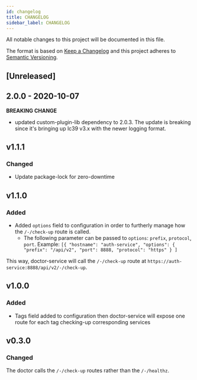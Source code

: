 ```yaml
---
id: changelog
title: CHANGELOG
sidebar_label: CHANGELOG
---
```

All notable changes to this project will be documented in this file.

The format is based on [Keep a Changelog](http://keepachangelog.com/en/1.0.0/)
and this project adheres to [Semantic Versioning](http://semver.org/spec/v2.0.0.html).

## [Unreleased]

## 2.0.0 - 2020-10-07

**BREAKING CHANGE**

- updated custom-plugin-lib dependency to 2.0.3. The update is breaking since it's bringing up lc39 v3.x with the newer logging format.

## v1.1.1 

### Changed
- Update package-lock for zero-downtime

## v1.1.0
### Added
- Added `options` field to configuration in order to furtherly manage how the `/-/check-up` route is called.
  - The following parameter can be passed to `options`: `prefix`, `protocol`, `port`.
Example:
``` [{ "hostname": "auth-service", "options": { "prefix": "/api/v2", "port": 8888, "protocol": "https" } ] ```

This way, doctor-service will call the `/-/check-up` route at `https://auth-service:8888/api/v2/-/check-up`.

## v1.0.0
### Added
- Tags field added to configuration then doctor-service will expose one route for each tag checking-up corresponding services

## v0.3.0
### Changed
The doctor calls the `/-/check-up` routes rather than the `/-/healthz`.

